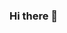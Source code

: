 ### Hi there 👋

<!--
**lucasampaiox/lucasampaiox** is a ✨ _special_ ✨ repository because its `README.md` (this file) appears on your GitHub profile.

Here are some ideas to get you started:

- 🔭 I’m currently working on ...
- 🌱 Learning and practicing TensorFlow, OpenCV ...
- 👯 I’m looking to collaborate on ...
- 🤔 I’m looking for help with ...
- 💬 Ask me about Love
- 📫 How to reach me: ...
- 😄 Pronouns: ...
- ⚡ Fun fact: ...
-->
